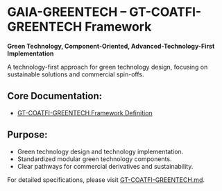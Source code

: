# GAIA-GREENTECH – GT-COATFI-GREENTECH Framework

**Green Technology, Component-Oriented, Advanced-Technology-First Implementation**

A technology-first approach for green technology design, focusing on sustainable solutions and commercial spin-offs.

## Core Documentation:
- [GT-COATFI-GREENTECH Framework Definition](./GT-COATFI-GREENTECH.md)

## Purpose:
- Green technology design and technology implementation.
- Standardized modular green technology components.
- Clear pathways for commercial derivatives and sustainability.

For detailed specifications, please visit [GT-COATFI-GREENTECH.md](./GT-COATFI-GREENTECH.md).
